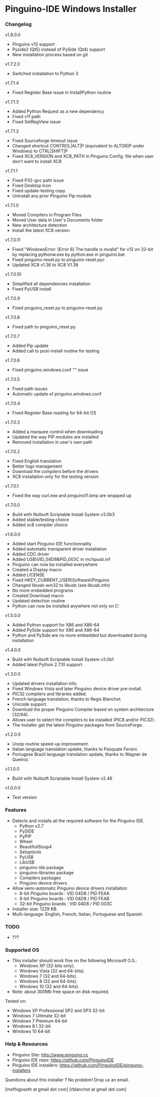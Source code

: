 Pinguino-IDE Windows Installer
==============================

### Changelog

v1.8.0.0
* Pinguino v13 support
* Pyside2 (Qt5) instead of PySide (Qt4) support
* New installation process based on git

v1.7.2.0
* Switched installation to Python 3

v1.7.1.4
* Fixed Register Base issue in InstallPython routine

v1.7.1.3
* Added Python Request as a new dependency
* Fixed v11 path
* Fixed SetRegView issue

v1.7.1.2
* Fixed Sourceforge timeout issue
* Changed shortcut CONTROL|ALT|P (equivalent to ALTGR|P under Windows) to CTRL|SHIFT|P
* Fixed XC8_VERSION and XC8_PATH in Pinguino Config. file when user don't want to install XC8

v1.7.1.1
* Fixed P32-gcc path issue
* Fixed Desktop Icon
* Fixed update-testing copy 
* Uninstall any prior Pinguino Pip module

v1.7.1.0
* Moved Compilers in Program Files
* Moved User data in User's Documents folder
* New architecture detection
* Install the latest XC8 version

v1.7.0.11
* Fixed "WindowsError: [Error 6] The handle is invalid" for v12 on 32-bit
  by replacing pythonw.exe by python.exe in pinguino.bat
* Fixed pinguino-reset.py to pinguino-reset.pyc
* Updated XC8 v1.36 to XC8 V1.38

v1.7.0.10
* Simplified all dependencies installation
* Fixed PyUSB install

v1.7.0.9
* Fixed pinguino_reset.py to pinguino-reset.py

v1.7.0.8
* Fixed path to pinguino_reset.py

v1.7.0.7
* Added Pip update
* Added call to post-install routine for testing

v1.7.0.6
* Fixed pinguino.windows.conf "" issue

v1.7.0.5
* Fixed path issues
* Automatic update of pinguino.windows.conf

v1.7.0.4
* Fixed Register Base reading for 64-bit OS

v1.7.0.3
* Added a marquee control when downloading
* Updated the way PIP modules are installed
* Removed installation in user's own path

v1.7.0.2
* Fixed English translation
* Better logo management
* Download the compilers before the drivers
* XC8 installation only for the testing version 

v1.7.0.1
* Fixed the way curl.exe and pinguino11.bmp are wrapped up

v1.7.0.0
* Build with Nullsoft Scriptable Install System v3.0b3
* Added stable/testing choice
* Added xc8 compiler choice

v1.6.0.0
* Added start Pinguino IDE functionnality
* Added automatic transparent driver installation
* Added CDC driver
* Added USB\VID_04D8&PID_003C in mchpusb.inf
* Pinguino can now be installed everywhere
* Created a Display macro
* Added LICENSE
* Fixed HKEY_CURRENT_USER\Software\Pinguino
* Changed libusb-win32 to libusb (see libusb.info)
* No more embedded programs
* Created Download macro
* Updated detection routine
* Python can now be installed anywhere not only on C:

v1.5.0.0
* Added Python support for X86 and X86-64
* Added PySide support for X86 and X86-64
* Python and PySide are no more embedded but downloaded during installation

v1.4.0.0
* Build with Nullsoft Scriptable Install System v3.0b1
* Added latest Python 2.7.10 support

v1.3.0.0
* Updated drivers installation info.
* Fixed Windows Vista and later Pinguino device driver pre-install.
* PIC32 compilers and libraries added.
* French language translation, thanks to Regis Blanchot.
* Unicode support.
* Download the proper Pinguino Compiler based on system architecture (32/64).
* Allows user to select the compilers to be installed (PIC8 and/or PIC32).
* The installer get the latest Pinguino packages from SourceForge.

v1.2.0.0
* Unzip routine speed-up improvement.
* Italian language translation update, thanks to Pasquale Fersini.
* Portugese Brazil language translation update, thanks to Wagner de Queiroz.

v1.1.0.0
* Build with Nullsoft Scriptable Install System v2.46

v1.0.0.0
* Test version

### Features

* Detects and installs all the required software for the Pinguino IDE.
  + Python v2.7
  + PySIDE
  + PyPIP
  + Wheel
  + BeautifullSoup4
  + Setuptools
  + PyUSB
  + LibUSB
  + pinguino-ide package
  + pinguino-libraries package
  + Compilers packages
  + Pinguino device drivers.
* Allow semi-automatic Pinguino device drivers installation
  +  8-bit Pinguino boards : VID 04D8 / PID FEAA
  +  8-bit Pinguino boards : VID 04D8 / PID FEAB
  + 32-bit Pinguino boards : VID 04D8 / PID 003C
* Installer size: 1229 KB.
* Multi-language: English, French, Italian, Portuguese and Spanish

### TODO

* ???

### Supported OS

* This installer should work fine on the following Microsoft O.S.:
  + Windows XP (32-bits only).
  + Windows Vista (32 and 64-bits).
  + Windows 7 (32 and 64-bits).
  + Windows 8 (32 and 64-bits).
  + Windows 10 (32 and 64-bits).
* Note: about 300Mb free space on disk required.

Tested on:

* Windows XP Professional SP2 and SP3 32-bit
* Windows 7 Ultimate 32-bit
* Windows 7 Premium 64-bit
* Windows 8.1 32-bit
* Windows 10 64-bit
 
### Help & Resources

* Pinguino Site: http://www.pinguino.cc
* Pinguino IDE repo: https://github.com/PinguinoIDE
* Pinguino IDE installers: https://github.com/PinguinoIDE/pinguino-installers

Questions about this installer ? No problem! Drop us an email.

[mefhigoseth at gmail dot com]
[rblanchot at gmail dot com]
